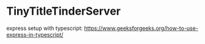 # TinyTitleTinderServer



express setup with typescript: 
https://www.geeksforgeeks.org/how-to-use-express-in-typescript/